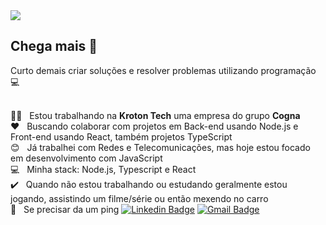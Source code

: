 <img width="auto" src="https://i.imgur.com/Wpoh2dD.jpg">

## Chega mais :wave:
Curto demais criar soluções e resolver problemas utilizando programação :computer:

 <br/> 👨‍💻  &nbsp; Estou trabalhando na **Kroton Tech** uma empresa do grupo **Cogna**
 <br/> :heart: &nbsp; Buscando colaborar com projetos em Back-end usando Node.js e Front-end usando React, também projetos TypeScript
 <br/> :blush: &nbsp; Já trabalhei com Redes e Telecomunicações, mas hoje estou focado em desenvolvimento com JavaScript
 <br/> :computer: &nbsp; Minha stack: Node.js, Typescript e React 
 <br/> :heavy_check_mark:  &nbsp; Quando não estou trabalhando ou estudando geralmente estou jogando, assistindo um filme/série ou então mexendo no carro 
 <br/> 🤙 &nbsp; Se precisar da um ping [![Linkedin Badge](https://img.shields.io/badge/-Guilherme_Santos-blue?style=flat-square&logo=Linkedin&logoColor=white&link=https://www.linkedin.com/in/guicdsantoss/)](https://www.linkedin.com/in/guicdsantoss/) 
[![Gmail Badge](https://img.shields.io/badge/-guicdsantoss@gmail.com-c14438?style=flat-square&logo=Gmail&logoColor=white&link=mailto:guicdsantoss@gmail.com)](mailto:guicdsantoss@gmail.com)
